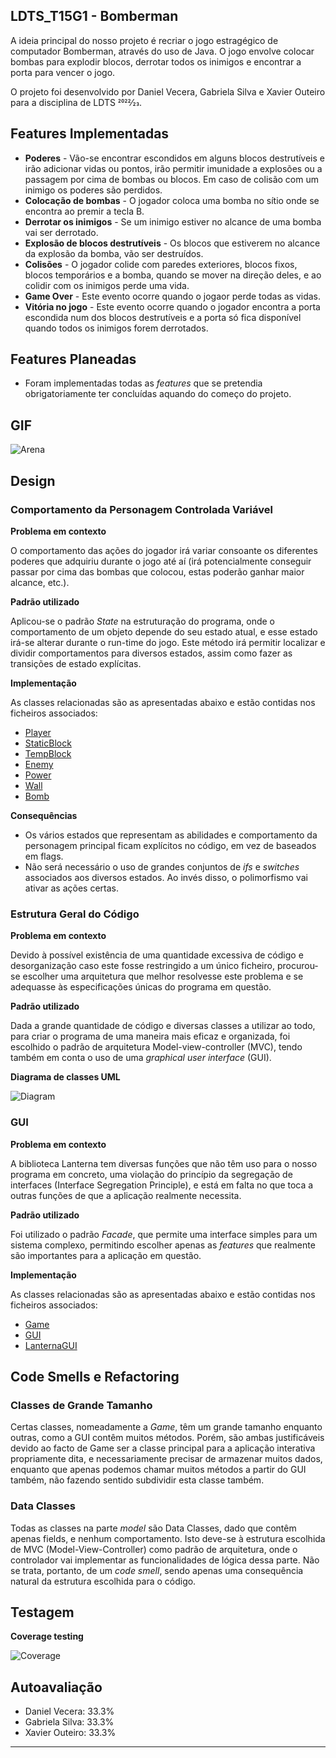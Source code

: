 ## LDTS_T15G1 - Bomberman

A ideia principal do nosso projeto é recriar o jogo estragégico de computador Bomberman, através do uso de Java. O jogo envolve colocar bombas para explodir blocos, derrotar todos os inimigos e encontrar a porta para vencer o jogo.

O projeto foi desenvolvido por Daniel Vecera, Gabriela Silva e Xavier Outeiro para a disciplina de LDTS 2022⁄23.

## Features Implementadas

- **Poderes** - Vão-se encontrar escondidos em alguns blocos destrutíveis e irão adicionar vidas ou pontos, irão permitir imunidade a explosões ou a passagem por cima de bombas ou blocos. Em caso de colisão com um inimigo os poderes são perdidos.
- **Colocação de bombas** - O jogador coloca uma bomba no sítio onde se encontra ao premir a tecla B.
- **Derrotar os inimigos** - Se um inimigo estiver no alcance de uma bomba vai ser derrotado.
- **Explosão de blocos destrutíveis** - Os blocos que estiverem no alcance da explosão da bomba, vão ser destruídos.
- **Colisões** - O jogador colide com paredes exteriores, blocos fixos, blocos temporários e a bomba, quando se mover na direção deles, e ao colidir com os inimigos perde uma vida.
- **Game Over** - Este evento ocorre quando o jogaor perde todas as vidas.
- **Vitória no jogo** - Este evento ocorre quando o jogador encontra a porta escondida num dos blocos destrutíveis e a porta só fica disponível quando todos os inimigos forem derrotados.


## Features Planeadas

- Foram implementadas todas as *features* que se pretendia obrigatoriamente ter concluídas aquando do começo do projeto.


## GIF

![Arena](https://github.com/FEUP-LDTS-2022/project-l15gr01/blob/develop/images/bombermanGIF.gif) 


## Design

### Comportamento da Personagem Controlada Variável

**Problema em contexto** 

O comportamento das ações do jogador irá variar consoante os diferentes poderes que adquiriu durante o jogo até aí (irá potencialmente conseguir passar por cima das bombas que colocou, estas poderão ganhar maior alcance, etc.).

**Padrão utilizado**

Aplicou-se o padrão *State* na estruturação do programa, onde o comportamento de um objeto depende do seu estado atual, e esse estado irá-se alterar durante o run-time do jogo. Este método irá permitir localizar e dividir comportamentos para diversos estados, assim como fazer as transições de estado explícitas.

**Implementação**

As classes relacionadas são as apresentadas abaixo e estão contidas nos ficheiros associados:

- [Player](https://github.com/FEUP-LDTS-2022/project-l15gr01/blob/develop/src/main/java/feupL15G01/model/game/elements/Player.java)
- [StaticBlock](https://github.com/FEUP-LDTS-2022/project-l15gr01/blob/develop/src/main/java/feupL15G01/model/game/elements/FixBlock.java)
- [TempBlock](https://github.com/FEUP-LDTS-2022/project-l15gr01/blob/develop/src/main/java/feupL15G01/model/game/elements/TempBlock.java)
- [Enemy](https://github.com/FEUP-LDTS-2022/project-l15gr01/blob/develop/src/main/java/feupL15G01/model/game/elements/Enemy.java)
- [Power](https://github.com/FEUP-LDTS-2022/project-l15gr01/blob/develop/src/main/java/feupL15G01/model/game/elements/Power.java)
- [Wall](https://github.com/FEUP-LDTS-2022/project-l15gr01/blob/develop/src/main/java/feupL15G01/model/game/elements/Wall.java)
- [Bomb](https://github.com/FEUP-LDTS-2022/project-l15gr01/blob/develop/src/main/java/feupL15G01/model/game/elements/Bomb.java)

**Consequências**

- Os vários estados que representam as abilidades e comportamento da personagem principal ficam explícitos no código, em vez de baseados em flags.
- Não será necessário o uso de grandes conjuntos de *ifs* e *switches* associados aos diversos estados. Ao invés disso, o polimorfismo vai ativar as ações certas.

### Estrutura Geral do Código

**Problema em contexto** 

Devido à possível existência de uma quantidade excessiva de código e desorganização caso este fosse restringido a um único ficheiro, procurou-se escolher uma arquitetura que melhor resolvesse este problema e se adequasse às especificações únicas do programa em questão.

**Padrão utilizado**

Dada a grande quantidade de código e diversas classes a utilizar ao todo, para criar o programa de uma maneira mais eficaz e organizada, foi escolhido o padrão de arquitetura Model-view-controller (MVC), tendo também em conta o uso de uma *graphical user interface* (GUI).

**Diagrama de classes UML**

![Diagram](https://github.com/FEUP-LDTS-2022/project-l15gr01/blob/develop/images/diagram_2.png) 

### GUI

**Problema em contexto** 

A biblioteca Lanterna tem diversas funções que não têm uso para o nosso programa em concreto, uma violação do princípio da segregação de interfaces (Interface Segregation Principle), e está em falta no que toca a outras funções de que a aplicação realmente necessita.

**Padrão utilizado**

Foi utilizado o padrão *Facade*, que permite uma interface simples para um sistema complexo, permitindo escolher apenas as *features* que realmente são importantes para a aplicação em questão.

**Implementação**

As classes relacionadas são as apresentadas abaixo e estão contidas nos ficheiros associados:

- [Game](https://github.com/FEUP-LDTS-2022/project-l15gr01/blob/develop/src/main/java/feupL15G01/Game.java)
- [GUI](https://github.com/FEUP-LDTS-2022/project-l15gr01/blob/develop/src/main/java/feupL15G01/gui/GUI.java)
- [LanternaGUI](https://github.com/FEUP-LDTS-2022/project-l15gr01/blob/develop/src/main/java/feupL15G01/gui/LanternaGUI.java)

## Code Smells e Refactoring

### Classes de Grande Tamanho
Certas classes, nomeadamente a *Game*, têm um grande tamanho enquanto outras, como a GUI contêm muitos métodos. Porém, são ambas justificáveis devido ao facto de Game ser a classe principal para a aplicação interativa propriamente dita, e necessariamente precisar de armazenar muitos dados, enquanto que apenas podemos chamar muitos métodos a partir do GUI também, não fazendo sentido subdividir esta classe também.

### Data Classes
Todas as classes na parte *model* são Data Classes, dado que contêm apenas fields, e nenhum comportamento. Isto deve-se à estrutura escolhida de MVC (Model-View-Controller) como padrão de arquitetura, onde o controlador vai implementar as funcionalidades de lógica dessa parte. Não se trata, portanto, de um *code smell*, sendo apenas uma consequência natural da estrutura escolhida para o código.

## Testagem

**Coverage testing**

![Coverage](https://github.com/FEUP-LDTS-2022/project-l15gr01/blob/develop/images/coverageInterm.png) 

## Autoavaliação

- Daniel Vecera: 33.3%
- Gabriela Silva: 33.3%
- Xavier Outeiro: 33.3%

------
